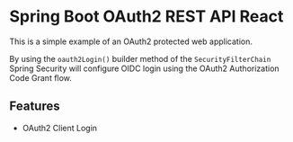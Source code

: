# Spring Boot OAuth2 REST API React

This is a simple example of an OAuth2 protected web application.

By using the `oauth2Login()` builder method of the `SecurityFilterChain` Spring Security will configure
OIDC login using the OAuth2 Authorization Code Grant flow.

## Features
* OAuth2 Client Login


